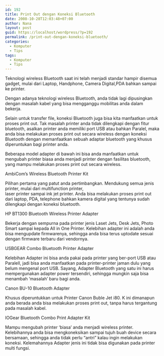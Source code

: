 ```yaml
---
id: 192
title: Print Out dengan Koneksi Bluetooth
date: 2008-10-28T12:03:48+07:00
author: Nana
layout: post
guid: https://localhost/wordpress/?p=192
permalink: /print-out-dengan-koneksi-bluetooth/
categories:
  - Komputer
  - Tips
tags:
  - Komputer
  - Tips
---
```

Teknologi wireless Bluetooth saat ini telah menjadi standar hampir disemua gadget, mulai dari Laptop, Handphone, Camera Digital,PDA bahkan sampai ke printer.

Dengan adanya teknologi wireless Bluetooth, anda tidak lagi dipusingkan dengan masalah kabel yang bisa mengganggu mobilitas anda dalam bekerja.

Selain untuk transfer file, koneksi Bluetooth juga bisa kita manfaatkan untuk proses print out. Tak masalah printer anda tidak dilengkapi dengan fitur bluetooth, asalkan printer anda memiliki port USB atau bahkan Paralel, maka anda bisa melakukan proses print out secara wireless dengan koneksi Bluetooth dengan memanfaatkan sebuah adaptar bluetooth yang khusus diperuntukan bagi printer anda.

Beberapa model adapter di bawah ini bisa anda manfaatkan untuk mengubah printer biasa anda menjadi printer dengan fasilitas bluetooth, yang mampu melakukan proses print out secara wireless.

AmbiCom’s Wireless Bluetooth Printer Kit

Pilihan pertama yang patut anda pertimbangkan. Mendukung semua jenis printer, mulai dari multifunction printer,  
laser printer sampai ink jet printer. Anda bisa melakukan proses print out dari laptop, PDA, telephone bahkan kamera digital yang tentunya sudah dilengkapi dengan koneksi bluetooth.

HP BT1300 Bluetooth Wireless Printer Adapter

Bekerja dengan sempurna pada printer jenis Laset Jets, Desk Jets, Photo Smart sampai kepada All in One Printer. Kelebihan adapter ini adalah anda bisa mengupdate firmwarenya, sehingga anda bisa terus uptodate sesuai dengan firmware terbaru dari vendornya.

USBGEAR Combo Bluetooth Printer Adapter

Kelebihan Adapter ini bisa anda pakai pada printer yang ber-port USB atau Paralell, jadi bisa anda manfaatkan pada printer-printer jaman dulu yang belum mengenal port USB. Sayang, Adapter Bluetooth yang satu ini harus mempergunakan adapter power tersendiri, sehingga mungkin saja bisa menambah ‘masalah’ baru bagi anda.

Canon BU-10 Bluetooth Adapter

Khusus diperuntukkan untuk Printer Canon Buble Jet i80. K ini dimanapun anda berada anda bisa melakukan proses print out, tanpa harus tergantung pada masalah kabel.

IOGear Bluetooth Combo Print Adapter Kit

Mampu mengubah printer ‘biasa’ anda menjadi wireless printer. Kelebihannya anda bisa mengkoneksikan sampai tujuh buah device secara bersamaan, sehingga anda tidak perlu “antri” kalau ingin melakukan koneksi. Kelemahannya Adapter jenis ini tidak bisa digunakan pada printer multi fungsi.